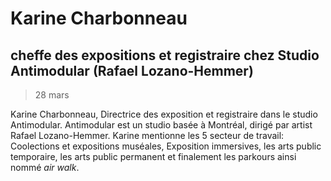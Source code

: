 # Karine Charbonneau
## cheffe des expositions et registraire chez Studio Antimodular (Rafael Lozano-Hemmer)
> 28 mars

Karine Charbonneau, Directrice des exposition et registraire dans le studio Antimodular. Antimodular est un studio basée à Montréal, dirigé par artist Rafael Lozano-Hemmer. Karine mentionne les 5 secteur de travail: Coolections et expositions muséales, Exposition immersives, les arts public temporaire, les arts public permanent et finalement les parkours ainsi nommé *air walk*. 
